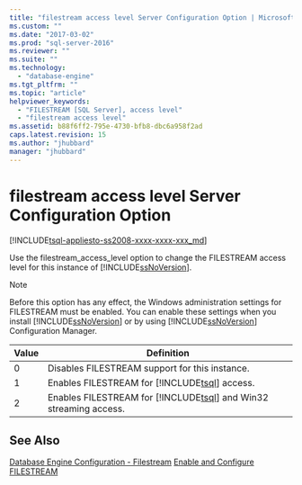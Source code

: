```yaml
---
title: "filestream access level Server Configuration Option | Microsoft Docs"
ms.custom: ""
ms.date: "2017-03-02"
ms.prod: "sql-server-2016"
ms.reviewer: ""
ms.suite: ""
ms.technology: 
  - "database-engine"
ms.tgt_pltfrm: ""
ms.topic: "article"
helpviewer_keywords: 
  - "FILESTREAM [SQL Server], access level"
  - "filestream access level"
ms.assetid: b88f6ff2-795e-4730-bfb8-dbc6a958f2ad
caps.latest.revision: 15
ms.author: "jhubbard"
manager: "jhubbard"
---
```

# filestream access level Server Configuration Option
[!INCLUDE[tsql-appliesto-ss2008-xxxx-xxxx-xxx_md](../../../database-engine/configure/windows/includes/tsql-appliesto-ss2008-xxxx-xxxx-xxx-md.md)]

  Use the filestream_access_level option to change the FILESTREAM access level for this instance of [!INCLUDE[ssNoVersion](../../../advanced-analytics/r-services/includes/ssnoversion-md.md)].  
  
> [!NOTE]  
>  Before this option has any effect, the Windows administration settings for FILESTREAM must be enabled. You can enable these settings when you install [!INCLUDE[ssNoVersion](../../../advanced-analytics/r-services/includes/ssnoversion-md.md)] or by using [!INCLUDE[ssNoVersion](../../../advanced-analytics/r-services/includes/ssnoversion-md.md)] Configuration Manager.  
  
|Value|Definition|  
|-----------|----------------|  
|0|Disables FILESTREAM support for this instance.|  
|1|Enables FILESTREAM for [!INCLUDE[tsql](../../../advanced-analytics/r-services/includes/tsql-md.md)] access.|  
|2|Enables FILESTREAM for [!INCLUDE[tsql](../../../advanced-analytics/r-services/includes/tsql-md.md)] and Win32 streaming access.|  
  
## See Also  
 [Database Engine Configuration - Filestream](http://msdn.microsoft.com/en-US/library/cc645996(SQL.130).aspx)   
 [Enable and Configure FILESTREAM](../../../relational-databases/blob/enable-and-configure-filestream.md)  
  
  